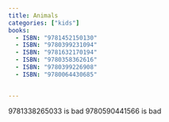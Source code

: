 ```yaml
---
title: Animals
categories: ["kids"]
books:
  - ISBN: "9781452150130"
  - ISBN: "9780399231094"
  - ISBN: "9781632170194"
  - ISBN: "9780358362616"
  - ISBN: "9780399226908"
  - ISBN: "9780064430685"


---
```


9781338265033 is bad
9780590441566 is bad
